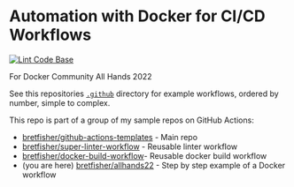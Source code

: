 # Automation with Docker for CI/CD Workflows

[![Lint Code Base](https://github.com/BretFisher/allhands22/actions/workflows/call-super-linter.yaml/badge.svg)](https://github.com/BretFisher/allhands22/actions/workflows/call-super-linter.yaml)

For Docker Community All Hands 2022

See this repositories [`.github`](.github) directory for example workflows, ordered by number, simple to complex.

This repo is part of a group of my sample repos on GitHub Actions:

* [bretfisher/github-actions-templates](https://github.com/BretFisher/github-actions-templates) - Main repo
* [bretfisher/super-linter-workflow](https://github.com/BretFisher/super-linter-workflow) - Reusable linter workflow
* [bretfisher/docker-build-workflow](https://github.com/BretFisher/docker-build-workflow)- Reusable docker build workflow
* (you are here) [bretfisher/allhands22](https://github.com/BretFisher/github-actions-templates) - Step by step example of a Docker workflow
